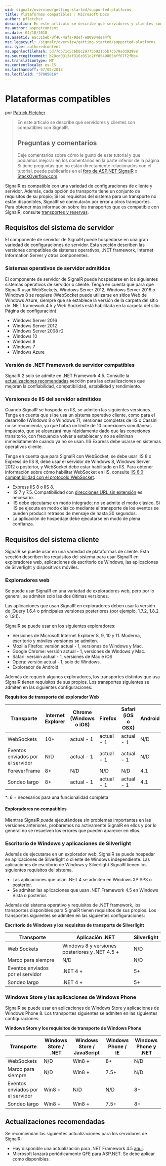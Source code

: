 ```yaml
---
uid: signalr/overview/getting-started/supported-platforms
title: Plataformas compatibles | Microsoft Docs
author: pfletcher
description: En este artículo se describe qué servidores y clientes son compatibles con SignalR.
ms.author: aspnetcontent
ms.date: 04/18/2018
ms.assetid: eac31beb-0f46-4afa-9def-e80904dea4f0
msc.legacyurl: /signalr/overview/getting-started/supported-platforms
msc.type: authoredcontent
ms.openlocfilehash: 5d77db71c5c6b0c297756921b5b7cb79add03998
ms.sourcegitcommit: b28cd0313af316c051c2ff8549865bff67f2fbb4
ms.translationtype: MT
ms.contentlocale: es-ES
ms.lasthandoff: 07/05/2018
ms.locfileid: "37805816"
---
```

<a name="supported-platforms"></a>Plataformas compatibles
====================
por [Patrick Fletcher](https://github.com/pfletcher)

> En este artículo se describe qué servidores y clientes son compatibles con SignalR. 
> 
> ## <a name="questions-and-comments"></a>Preguntas y comentarios
> 
> Deje comentarios sobre cómo le gustó de este tutorial y que podíamos mejorar en los comentarios en la parte inferior de la página. Si tiene preguntas que no están directamente relacionados con el tutorial, puede publicarlos en el [foro de ASP.NET SignalR](https://forums.asp.net/1254.aspx/1?ASP+NET+SignalR) o [StackOverflow.com](http://stackoverflow.com/).


SignalR es compatible con una variedad de configuraciones de cliente y servidor. Además, cada opción de transporte tiene un conjunto de requisitos de su propio; Si los requisitos del sistema para un transporte no están disponibles, SignalR se conmutarán por error a otros transportes. Para obtener más información sobre los transportes que es compatible con SignalR, consulte [transportes y reservas](introduction-to-signalr.md#transports).

## <a name="server-system-requirements"></a>Requisitos del sistema de servidor

El componente de servidor de SignalR puede hospedarse en una gran variedad de configuraciones de servidor. Esta sección describen las versiones compatibles de sistemas operativos, .NET framework, Internet Information Server y otros componentes.

### <a name="supported-server-operating-systems"></a>Sistemas operativos de servidor admitidos

El componente de servidor de SignalR puede hospedarse en los siguientes sistemas operativos de servidor o cliente. Tenga en cuenta que para que SignalR usar WebSockets, Windows Server 2012, Windows Server 2016 o Windows 8 se requiere (WebSocket puede utilizarse en sitios Web de Windows Azure, siempre que se establece la versión de la carpeta del sitio de .NET framework 4.5 y Web Sockets está habilitada en la carpeta del sitio Página de configuración).

- Windows Server 2016
- Windows Server 2012
- Windows Server 2008 r2
- Windows 10
- Windows 8
- Windows 7
- Windows Azure

### <a name="supported-server-net-framework-version"></a>Versión de .NET Framework de servidor compatibles

SignalR 2 solo se admite en .NET Framework 4.5. Consulte la [actualizaciones recomendadas](#updates) sección para las actualizaciones que mejoran la confiabilidad, compatibilidad, estabilidad y rendimiento.

### <a name="supported-server-iis-versions"></a>Versiones de IIS del servidor admitidos

Cuando SignalR se hospeda en IIS, se admiten las siguientes versiones. Tenga en cuenta que si se usa un sistema operativo cliente, como para el desarrollo (Windows 8 o Windows 7), versiones completas de IIS o Cassini no se recomienda, ya que habrá un límite de 10 conexiones simultáneas impuesto, que se alcanzará muy rápidamente dado que las conexiones transitorio, con frecuencia volver a establecer y no se eliminan inmediatamente cuando ya no se usan. IIS Express debe usarse en sistemas operativos cliente.

Tenga en cuenta que para SignalR con WebSocket, se debe usar IIS 8 o Express de IIS 8, debe usar el servidor de Windows 8, Windows Server 2012 o posterior, y WebSocket debe estar habilitado en IIS. Para obtener información sobre cómo habilitar WebSocket en IIS, consulte [IIS 8.0 compatibilidad con el protocolo WebSocket](https://www.iis.net/learn/get-started/whats-new-in-iis-8/iis-80-websocket-protocol-support).

- Express IIS 8 o IIS 8.
- IIS 7 y 7.5. Compatibilidad con [direcciones URL sin extensión](https://support.microsoft.com/kb/980368) es necesario.
- IIS debe ejecutarse en modo integrado; no se admite el modo clásico. Si IIS se ejecuta en modo clásico mediante el transporte de los eventos se pueden producir retrasos de mensaje de hasta 30 segundos.
- La aplicación de hospedaje debe ejecutarse en modo de plena confianza.

## <a name="client-system-requirements"></a>Requisitos del sistema cliente

SignalR se puede usar en una variedad de plataformas de cliente. Esta sección describen los requisitos del sistema para usar SignalR en exploradores web, aplicaciones de escritorio de Windows, las aplicaciones de Silverlight y dispositivos móviles.

### <a name="web-browsers"></a>Exploradores web

Se puede usar SignalR en una variedad de exploradores web, pero por lo general, se admiten solo las dos últimas versiones.

Las aplicaciones que usan SignalR en exploradores deben usar la versión de jQuery 1.6.4 o principales versiones posteriores (por ejemplo, 1.7.2, 1.8.2 o 1.9.1).

SignalR se puede usar en los siguientes exploradores:

- Versiones de Microsoft Internet Explorer 8, 9, 10 y 11. Moderna, escritorio y móviles versiones se admiten.
- Mozilla Firefox: versión actual - 1, versiones de Windows y Mac.
- Google Chrome: versión actual - 1, versiones de Windows y Mac.
- Safari: versión actual - 1, versiones de Mac e iOS.
- Opera: versión actual - 1, solo de Windows.
- Explorador de Android

Además de requerir algunos exploradores, los transportes distintos que usa SignalR tienen requisitos de sus propios. Los transportes siguientes se admiten en las siguientes configuraciones:

<a id="browser"></a>

**Requisitos de transporte del explorador Web**

| Transporte | Internet Explorer | Chrome (Windows o iOS) | Firefox | Safari (iOS o OSX) | Android |
| --- | --- | --- | --- | --- | --- |
| WebSockets | 10+ | actual - 1 | actual - 1 | actual - 1 | N/D |
| Eventos enviados por el servidor | N/D | actual - 1 | actual - 1 | actual - 1 | N/D |
| ForeverFrame | 8+ | N/D | N/D | N/D | 4.1 |
| Sondeo largo | 8+ | actual - 1 | actual - 1 | actual - 1 | 4.1 |

\*: 6 + necesarios para una funcionalidad completa.

#### <a name="unsupported-browsers"></a>Exploradores no compatibles

Mientras SignalR *puede* ejecutándose sin problemas importantes en las versiones anteriores, probaremos no activamente SignalR en ellos y por lo general no se resuelven los errores que pueden aparecer en ellos.

### <a name="windows-desktop-and-silverlight-applications"></a>Escritorio de Windows y aplicaciones de Silverlight

Además de ejecutarse en un explorador web, SignalR se puede hospedar en aplicaciones de Silverlight o cliente de Windows independiente. Las aplicaciones de escritorio de Windows y Silverlight SignalR tienen los siguientes requisitos del sistema.

- Las aplicaciones que usan .NET 4 se admiten en Windows XP SP3 o posterior.
- Se admiten las aplicaciones que usan .NET Framework 4.5 en Windows Vista o posterior.

Además del sistema operativo y requisitos de .NET framework, los transportes disponibles para SignalR tienen requisitos de sus propios. Los transportes siguientes se admiten en las siguientes configuraciones:

**Escritorio de Windows y los requisitos de transporte de Silverlight**

| Transporte | Aplicación .NET | Silverlight |
| --- | --- | --- |
| Web Sockets | Windows 8 y versiones posteriores y .NET 4.5 + | N/D |
| Marco para siempre | N/D | N/D |
| Eventos enviados por el servidor | .NET 4 + | 5+ |
| Sondeo largo | .NET 4 + | 5+ |

<a id="android"></a>

### <a name="windows-store-and-windows-phone-applications"></a>Windows Store y las aplicaciones de Windows Phone

SignalR se puede usar en aplicaciones de Windows Store y aplicaciones de Windows Phone 8. Los transportes siguientes se admiten en las siguientes configuraciones:

**Windows Store y los requisitos de transporte de Windows Phone**

| Transporte | Windows Store / .NET | Windows Store / JavaScript | Windows Phone / IE | Windows Phone y .NET |
| --- | --- | --- | --- | --- |
| WebSockets | N/D | Win8 + | 8+ | N/D |
| Marco para siempre | N/D | Win8 + | 7.5+ | N/D |
| Eventos enviados por el servidor | Win8 + | N/D | N/D | 8+ |
| Sondeo largo | Win8 + | Win8 + | 7.5+ | 8+ |

<a id="updates"></a>

## <a name="recommended-updates"></a>Actualizaciones recomendadas

Se recomiendan las siguientes actualizaciones para los servidores de SignalR:

- Hay disponible una actualización para .NET Framework 4.5 [aquí](https://support.microsoft.com/kb/2750149).
- Microsoft lanzará periódicamente QFE para ASP.NET. Se debe aplicar como disponibles.
